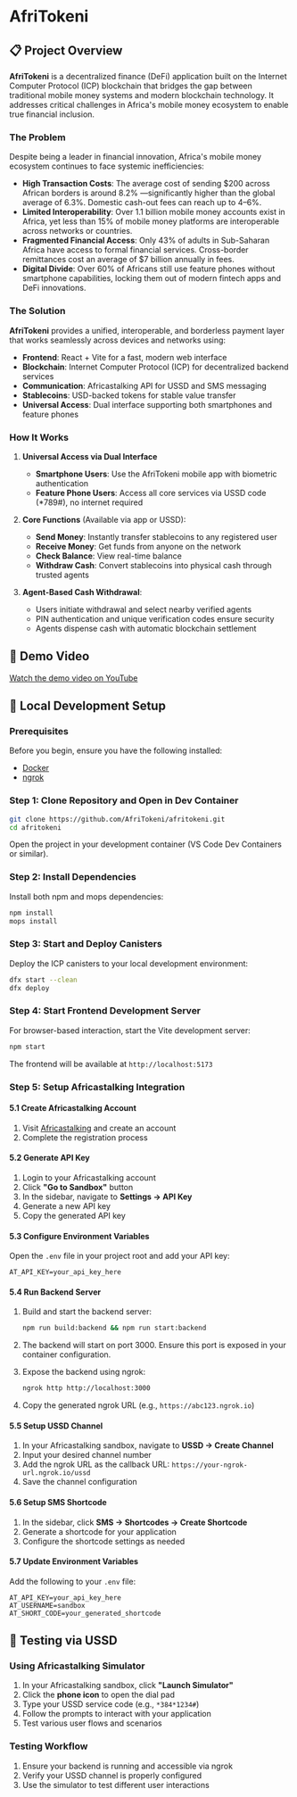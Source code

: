 # AfriTokeni

## 📋 Project Overview

**AfriTokeni** is a decentralized finance (DeFi) application built on the Internet Computer Protocol (ICP) blockchain that bridges the gap between traditional mobile money systems and modern blockchain technology. It addresses critical challenges in Africa's mobile money ecosystem to enable true financial inclusion.

### The Problem

Despite being a leader in financial innovation, Africa's mobile money ecosystem continues to face systemic inefficiencies:

- **High Transaction Costs**: The average cost of sending $200 across African borders is around 8.2% —significantly higher than the global average of 6.3%. Domestic cash-out fees can reach up to 4–6%.
- **Limited Interoperability**: Over 1.1 billion mobile money accounts exist in Africa, yet less than 15% of mobile money platforms are interoperable across networks or countries.
- **Fragmented Financial Access**: Only 43% of adults in Sub-Saharan Africa have access to formal financial services. Cross-border remittances cost an average of $7 billion annually in fees.
- **Digital Divide**: Over 60% of Africans still use feature phones without smartphone capabilities, locking them out of modern fintech apps and DeFi innovations.

### The Solution

**AfriTokeni** provides a unified, interoperable, and borderless payment layer that works seamlessly across devices and networks using:

- **Frontend**: React + Vite for a fast, modern web interface
- **Blockchain**: Internet Computer Protocol (ICP) for decentralized backend services
- **Communication**: Africastalking API for USSD and SMS messaging
- **Stablecoins**: USD-backed tokens for stable value transfer
- **Universal Access**: Dual interface supporting both smartphones and feature phones

### How It Works

1. **Universal Access via Dual Interface**

   - **Smartphone Users**: Use the AfriTokeni mobile app with biometric authentication
   - **Feature Phone Users**: Access all core services via USSD code (\*789#), no internet required

2. **Core Functions** (Available via app or USSD):

   - **Send Money**: Instantly transfer stablecoins to any registered user
   - **Receive Money**: Get funds from anyone on the network
   - **Check Balance**: View real-time balance
   - **Withdraw Cash**: Convert stablecoins into physical cash through trusted agents

3. **Agent-Based Cash Withdrawal**:
   - Users initiate withdrawal and select nearby verified agents
   - PIN authentication and unique verification codes ensure security
   - Agents dispense cash with automatic blockchain settlement

## 🎥 Demo Video

[Watch the demo video on YouTube](https://www.youtube.com/watch?v=46GGEBX4JAA)

## 🚀 Local Development Setup

### Prerequisites

Before you begin, ensure you have the following installed:

- [Docker](https://www.docker.com/get-started)
- [ngrok](https://ngrok.com/download)

### Step 1: Clone Repository and Open in Dev Container

```bash
git clone https://github.com/AfriTokeni/afritokeni.git
cd afritokeni
```

Open the project in your development container (VS Code Dev Containers or similar).

### Step 2: Install Dependencies

Install both npm and mops dependencies:

```bash
npm install
mops install
```

### Step 3: Start and Deploy Canisters

Deploy the ICP canisters to your local development environment:

```bash
dfx start --clean
dfx deploy
```

### Step 4: Start Frontend Development Server

For browser-based interaction, start the Vite development server:

```bash
npm start
```

The frontend will be available at `http://localhost:5173`

### Step 5: Setup Africastalking Integration

#### 5.1 Create Africastalking Account

1. Visit [Africastalking](https://africastalking.com) and create an account
2. Complete the registration process

#### 5.2 Generate API Key

1. Login to your Africastalking account
2. Click **"Go to Sandbox"** button
3. In the sidebar, navigate to **Settings → API Key**
4. Generate a new API key
5. Copy the generated API key

#### 5.3 Configure Environment Variables

Open the `.env` file in your project root and add your API key:

```env
AT_API_KEY=your_api_key_here
```

#### 5.4 Run Backend Server

1. Build and start the backend server:

   ```bash
   npm run build:backend && npm run start:backend
   ```

2. The backend will start on port 3000. Ensure this port is exposed in your container configuration.

3. Expose the backend using ngrok:

   ```bash
   ngrok http http://localhost:3000
   ```

4. Copy the generated ngrok URL (e.g., `https://abc123.ngrok.io`)

#### 5.5 Setup USSD Channel

1. In your Africastalking sandbox, navigate to **USSD → Create Channel**
2. Input your desired channel number
3. Add the ngrok URL as the callback URL: `https://your-ngrok-url.ngrok.io/ussd`
4. Save the channel configuration

#### 5.6 Setup SMS Shortcode

1. In the sidebar, click **SMS → Shortcodes → Create Shortcode**
2. Generate a shortcode for your application
3. Configure the shortcode settings as needed

#### 5.7 Update Environment Variables

Add the following to your `.env` file:

```env
AT_API_KEY=your_api_key_here
AT_USERNAME=sandbox
AT_SHORT_CODE=your_generated_shortcode
```

## 📱 Testing via USSD

### Using Africastalking Simulator

1. In your Africastalking sandbox, click **"Launch Simulator"**
2. Click the **phone icon** to open the dial pad
3. Type your USSD service code (e.g., `*384*1234#`)
4. Follow the prompts to interact with your application
5. Test various user flows and scenarios

### Testing Workflow

1. Ensure your backend is running and accessible via ngrok
2. Verify your USSD channel is properly configured
3. Use the simulator to test different user interactions
